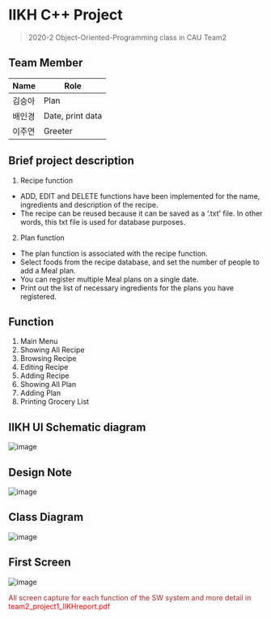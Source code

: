 # IIKH C++ Project
>2020-2 Object-Oriented-Programming class in CAU Team2

## Team Member
|Name|Role|
|---|---|
|김승아|Plan|
|배인경|Date, print data|
|이주연|Greeter|

## Brief project description
1) Recipe function
- ADD, EDIT and DELETE functions have been implemented for the name, ingredients and
description of the recipe. 
- The recipe can be reused because it can be saved as a ‘.txt’ file. In other words, this txt
file is used for database purposes.

2) Plan function
- The plan function is associated with the recipe function. 
- Select foods from the recipe database, and set the number of people to add a Meal plan. 
- You can register multiple Meal plans on a single date. 
- Print out the list of necessary ingredients for the plans you have registered.

## Function
1) Main Menu
2) Showing All Recipe
3) Browsing Recipe
4) Editing Recipe
5) Adding Recipe
6) Showing All Plan
7) Adding Plan
8) Printing Grocery List

## IIKH UI Schematic diagram
![image](https://user-images.githubusercontent.com/52988414/95332480-74cca100-08e6-11eb-8279-d06f11c51d29.png)

## Design Note
![image](https://user-images.githubusercontent.com/65646971/104182708-351cd480-5454-11eb-8014-6415e3e20819.png)

## Class Diagram
![image](https://user-images.githubusercontent.com/65646971/104182874-74e3bc00-5454-11eb-83f9-56c4a3867af1.png)

## First Screen
![image](https://user-images.githubusercontent.com/65646971/104183046-b3797680-5454-11eb-90f3-c2c28d4c1f7d.png)

<span style="color:Brown"> All screen capture for each function of the SW system and more detail in </span> 
<span style="color: red"> team2_project1_IIKHreport.pdf </span>

